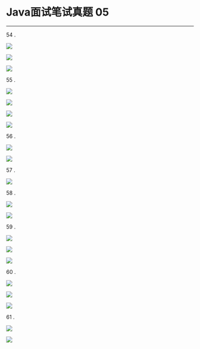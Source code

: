 # Java面试笔试真题 05
<hr>    
   
54 .   
  
![](https://i.imgur.com/SfEGXs6.jpg)   
  
![](https://i.imgur.com/9s3uZS2.jpg)   
   
![](https://i.imgur.com/2xe2OTD.jpg)  
  
55 .   
   
![](https://i.imgur.com/x34Uykz.jpg)   
   
![](https://i.imgur.com/c36Bnoj.jpg)   
   
![](https://i.imgur.com/NZ5xYBi.jpg)   
   
![](https://i.imgur.com/BteB87F.jpg)   
   
56 .   
   
![](https://i.imgur.com/phWz5yj.jpg)   
   
![](https://i.imgur.com/x56a0ZW.jpg)   
   
57 .   
  
![](https://i.imgur.com/Fk1BpUC.jpg)   
   
58 .   
   
![](https://i.imgur.com/DpKkfrY.jpg)   
   
![](https://i.imgur.com/yD8iF29.jpg)   
   
59 .   
   
![](https://i.imgur.com/FwRt2Nb.jpg)   
   
![](https://i.imgur.com/j9v4Y1u.jpg)   
   
![](https://i.imgur.com/XKNOkmx.jpg)    

60 .   
   
![](https://i.imgur.com/XYyrEn9.jpg)   
   
![](https://i.imgur.com/Zw51lpG.jpg)   
   
![](https://i.imgur.com/tmCzHIE.jpg)   
   
61 .   
   
![](https://i.imgur.com/qZleMvS.jpg)   
   
![](https://i.imgur.com/nZcRKZ7.jpg)   
   
